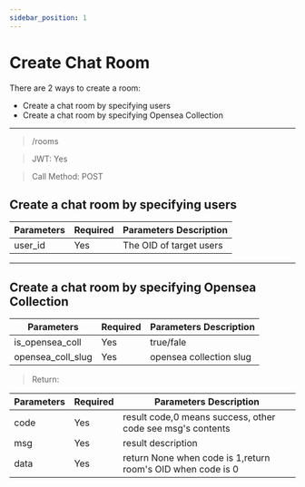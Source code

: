 ```yaml
---
sidebar_position: 1
---
```


# Create Chat Room
There are 2 ways to create a room:
* Create a chat room by specifying users
* Create a chat room by specifying Opensea Collection
___
> /rooms

> JWT: Yes

> Call Method: POST


## Create a chat room by specifying users

| Parameters  | Required |  Parameters Description|
| ------------- | ------------- |--------|
| user_id  | Yes  |  The OID of target users  |


___
## Create a chat room by specifying Opensea Collection

| Parameters  | Required |  Parameters Description|
| ------------- | ------------- |--------|
| is_opensea_coll  | Yes  | true/fale  |
| opensea_coll_slug  | Yes  | opensea collection slug  |

> Return:

| Parameters  | Required |  Parameters Description|
| ------------- | ------------- |--------|
| code  | Yes  |  result code,0 means success, other code see msg's contents  |
| msg  | Yes  | result description   |
| data  | Yes  | return None when code is 1,return room's OID when code is 0 |